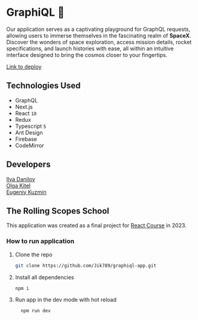 # GraphiQL 🚀

Our application serves as a captivating playground for GraphQL requests, allowing users to immerse themselves in the fascinating realm of **SpaceX**. Discover the wonders of space exploration, access mission details, rocket specifications, and launch histories with ease, all within an intuitive interface designed to bring the cosmos closer to your fingertips.

[Link to deploy](https://graphiql-q1npatzir-olgas-projects-8d185b9b.vercel.app/)

## Technologies Used

- GraphQL
- Next.js
- React `18`
- Redux
- Typescript `5`
- Ant Design
- Firebase
- CodeMirror

## Developers

[Ilya Danilov](https://github.com/Jik789)  
[Olga Kitel](https://github.com/okitel)  
[Eugeniy Kuzmin](https://github.com/Syderi)

## The Rolling Scopes School

This application was created as a final project for [React Course](https://rs.school/react/) in 2023.

### How to run application

1. Clone the repo

   ```bash
   git clone https://github.com/Jik789/graphiql-app.git
   ```

2. Install all dependencies

   ```bash
   npm i
   ```

3. Run app in the dev mode with hot reload

   ```bash
     npm run dev
   ```

